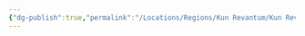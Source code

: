 ```yaml
---
{"dg-publish":true,"permalink":"/Locations/Regions/Kun Revantum/Kun Revantum Settlements/Revantum Nova/Middle Ring/Crystal Fountain Casino/"}
---
```


